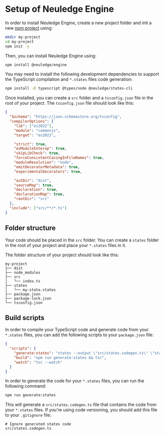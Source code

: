 # Setup of Neuledge Engine

In order to install Neuledge Engine, create a new project folder and init a new [npm project](https://nodejs.org/en/download/) using:

```bash
mkdir my-project
cd my-project
npm init -y
```

Then, you can install Neuledge Engine using:

```bash
npm install @neuledge/engine
```

You may need to install the following development dependencies to support the TypeScript compilation and `*.states` files code generation:

```bash
npm install -D typescript @types/node @neuledge/states-cli
```

Once installed, you can create a `src` folder and a `tsconfig.json` file in the root of your project. The `tsconfig.json` file should look like this:

```json filename="tsconfig.json"
{
  "$schema": "https://json.schemastore.org/tsconfig",
  "compilerOptions": {
    "lib": ["es2022"],
    "module": "commonjs",
    "target": "es2022",

    "strict": true,
    "esModuleInterop": true,
    "skipLibCheck": true,
    "forceConsistentCasingInFileNames": true,
    "moduleResolution": "node",
    "emitDecoratorMetadata": true,
    "experimentalDecorators": true,

    "outDir": "dist",
    "sourceMap": true,
    "declaration": true,
    "declarationMap": true,
    "rootDir": "src"
  },
  "include": ["src/**/*.ts"]
}
```

## Folder structure

Your code should be placed in the `src` folder. You can create a `states` folder in the root of your project and place your `*.states` files in it.

The folder structure of your project should look like this:

```
my-project
├── dist
├── node_modules
├── src
│   └── index.ts
├── states
│   └── my-state.states
├── package.json
├── package-lock.json
└── tsconfig.json
```

## Build scripts

In order to compile your TypeScript code and generate code from your `*.states` files, you can add the following scripts to your `package.json` file:

```json filename="package.json"
{
  "scripts": {
    "generate:states": "states --output \"src/states.codegen.ts\" \"states/**/*.states\"",
    "build": "npm run generate:states && tsc",
    "watch": "tsc --watch"
  }
}
```

In order to generate the code for your `*.states` files, you can run the following command:

```bash
npm run generate:states
```

This will generate a `src/states.codegen.ts` file that contains the code from your `*.states` files. If you're using code versioning, you should add this file to your `.gitignore` file:

```gitignore filename=".gitignore"
# Ignore generated states code
src/states.codegen.ts
```
